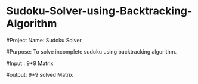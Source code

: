 # Sudoku-Solver-using-Backtracking-Algorithm


#Project Name: Sudoku Solver

#Purpose: To solve incomplete sudoku using backtracking algorithm.

#Input : 9*9 Matrix

#output: 9*9 solved Matrix
